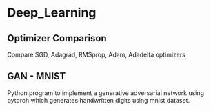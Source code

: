 # Deep_Learning

## Optimizer Comparison
Compare SGD, Adagrad, RMSprop, Adam, Adadelta optimizers

## GAN - MNIST
Python program to implement a generative adversarial network using pytorch which generates handwritten digits using mnist dataset.
